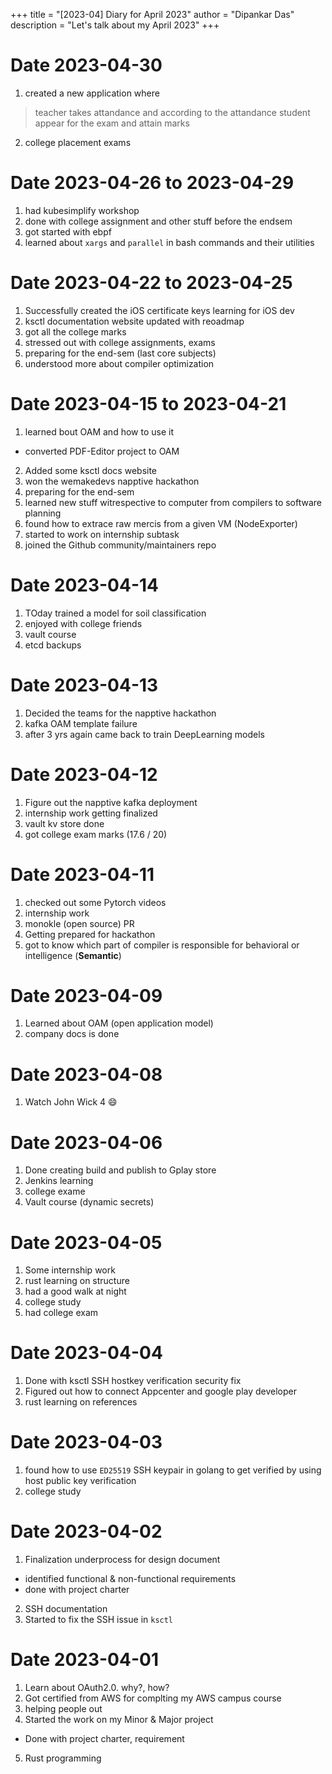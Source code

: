 +++
title = "[2023-04] Diary for April 2023"
author = "Dipankar Das"
description = "Let's talk about my April 2023"
+++

# Date 2023-04-30
1. created a new application where
> teacher takes attandance and according to the attandance student appear for the exam and attain marks
2. college placement exams

# Date 2023-04-26 to 2023-04-29
1. had kubesimplify workshop
2. done with college assignment and other stuff before the endsem
3. got started with ebpf
4. learned about `xargs` and `parallel` in bash commands and their utilities

# Date 2023-04-22 to 2023-04-25
1. Successfully created the iOS certificate keys learning for iOS dev
2. ksctl documentation website updated with reoadmap
3. got all the college marks
4. stressed out with college assignments, exams
5. preparing for the end-sem (last core subjects)
6. understood more about compiler optimization

# Date 2023-04-15 to 2023-04-21
1. learned bout OAM and how to use it
  - converted PDF-Editor project to OAM
2. Added some ksctl docs website
3. won the wemakedevs napptive hackathon
4. preparing for the end-sem
5. learned new stuff witrespective to computer from compilers to software planning
6. found how to extrace raw mercis from a given VM (NodeExporter)
7. started to work on internship subtask
8. joined the Github community/maintainers repo

# Date 2023-04-14
1. TOday trained a model for soil classification
2. enjoyed with college friends
3. vault course 
4. etcd backups

# Date 2023-04-13
1. Decided the teams for the napptive hackathon
2. kafka OAM template failure
3. after 3 yrs again came back to train DeepLearning models

# Date 2023-04-12
1. Figure out the napptive kafka deployment
2. internship work getting finalized
3. vault kv store done
4. got college exam marks (17.6 / 20)

# Date 2023-04-11
1. checked out some Pytorch videos
2. internship work
3. monokle (open source) PR
4. Getting prepared for hackathon
5. got to know which part of compiler is responsible for behavioral or intelligence (**Semantic**)

# Date 2023-04-09
1. Learned about OAM (open application model)
2. company docs is done

# Date 2023-04-08
1. Watch John Wick 4 😄

# Date 2023-04-06
1. Done creating build and publish to Gplay store
2. Jenkins learning
3. college exame
4. Vault course (dynamic secrets)

# Date 2023-04-05
1. Some internship work
2. rust learning on structure
3. had a good walk at night
4. college study
5. had college exam

# Date 2023-04-04
1. Done with ksctl SSH hostkey verification security fix
2. Figured out how to connect Appcenter and google play developer
3. rust learning on references

# Date 2023-04-03
1. found how to use `ED25519` SSH keypair in golang to get verified by using host public key verification
2. college study

# Date 2023-04-02
1. Finalization underprocess for design document
  - identified functional & non-functional requirements
  - done with project charter
2. SSH documentation
3. Started to fix the SSH issue in `ksctl`

# Date 2023-04-01
1. Learn about OAuth2.0. why?, how?
2. Got certified from AWS for complting my AWS campus course
3. helping people out
4. Started the work on my Minor & Major project
  - Done with project charter, requirement
5. Rust programming
